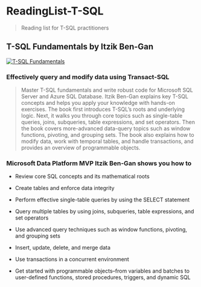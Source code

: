 # ReadingList-T-SQL

> Reading list for T-SQL practitioners

## **T-SQL Fundamentals** by Itzik Ben-Gan

[![T-SQL Fundamentals][tsqlfundamentals]](https://amzn.to/2UBPile)

[tsqlfundamentals]:https://images-na.ssl-images-amazon.com/images/I/41HbPnGDM9L._SX408_BO1,204,203,200_.jpg "T-SQL Fundamentals"

### **Effectively query and modify data using Transact-SQL**

> Master T-SQL fundamentals and write robust code for Microsoft SQL Server and Azure SQL Database. Itzik Ben-Gan explains key T-SQL concepts and helps you apply your knowledge with hands-on exercises. The book first introduces T-SQL’s roots and underlying logic. Next, it walks you through core topics such as single-table queries, joins, subqueries, table expressions, and set operators. Then the book covers more-advanced data-query topics such as window functions, pivoting, and grouping sets. The book also explains how to modify data, work with temporal tables, and handle transactions, and provides an overview of programmable objects.

### **Microsoft Data Platform MVP Itzik Ben-Gan shows you how to**

+ Review core SQL concepts and its mathematical roots

+ Create tables and enforce data integrity

+ Perform effective single-table queries by using the SELECT statement

+ Query multiple tables by using joins, subqueries, table expressions, and set operators

+ Use advanced query techniques such as window functions, pivoting, and grouping sets

+ Insert, update, delete, and merge data

+ Use transactions in a concurrent environment

+ Get started with programmable objects–from variables and batches to user-defined functions, stored procedures, triggers, and dynamic SQL
